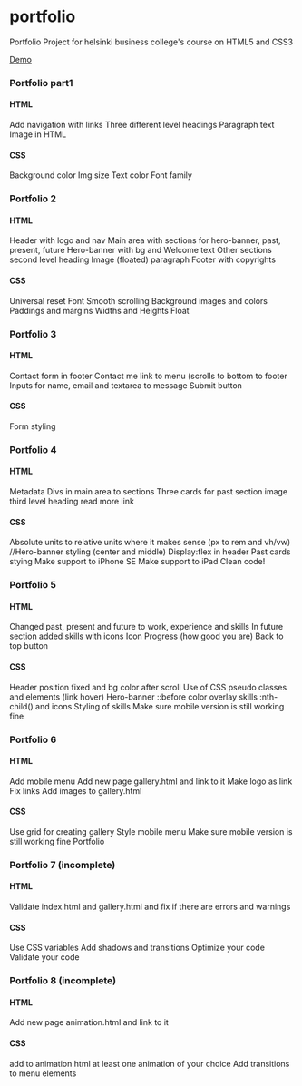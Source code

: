 
# portfolio
Portfolio Project for helsinki business college's course on HTML5 and CSS3

[Demo](https://moscuet.github.io/portfolio/)


### Portfolio part1 

####  HTML

Add navigation with links Three different level headings Paragraph text Image in HTML 

#### CSS

Background color Img size Text color Font family

### Portfolio 2

#### HTML

Header with logo and nav Main area with sections for hero-banner, past, present, future Hero-banner with bg and Welcome text Other sections second level heading Image (floated) paragraph Footer with copyrights 

#### CSS

Universal reset Font Smooth scrolling Background images and colors Paddings and margins Widths and Heights Float 

### Portfolio 3

#### HTML

Contact form in footer Contact me link to menu (scrolls to bottom to footer Inputs for name, email and textarea to message Submit button 

#### CSS

Form styling 

### Portfolio 4

#### HTML

Metadata Divs in main area to sections Three cards for past section image third level heading read more link

#### CSS

Absolute units to relative units where it makes sense (px to rem and vh/vw) //Hero-banner styling (center and middle) Display:flex in header Past cards stying Make support to iPhone SE Make support to iPad Clean code!

### Portfolio 5

#### HTML

Changed past, present and future to work, experience and skills In future section added skills with icons Icon Progress (how good you are) Back to top button

#### CSS

Header position fixed and bg color after scroll Use of CSS pseudo classes and elements (link hover) Hero-banner ::before color overlay skills :nth-child() and icons Styling of skills Make sure mobile version is still working fine

### Portfolio 6

#### HTML

Add mobile menu Add new page gallery.html and link to it Make logo as link Fix links Add images to gallery.html

#### CSS

Use grid for creating gallery Style mobile menu Make sure mobile version is still working fine Portfolio

### Portfolio 7 (incomplete)

#### HTML

Validate index.html and gallery.html and fix if there are errors and warnings

#### CSS

Use CSS variables Add shadows and transitions Optimize your code Validate your code 

### Portfolio 8 (incomplete)

#### HTML

Add new page animation.html and link to it

#### CSS

add to animation.html at least one animation of your choice Add transitions to menu elements
